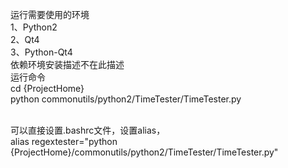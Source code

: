 运行需要使用的环境
<br />
1、Python2
<br />
2、Qt4
<br />
3、Python-Qt4
<br />
依赖环境安装描述不在此描述
<br />
运行命令
<br />
cd {ProjectHome}
<br />
python commonutils/python2/TimeTester/TimeTester.py

<br />
可以直接设置.bashrc文件，设置alias，
<br />
alias regextester="python {ProjectHome}/commonutils/python2/TimeTester/TimeTester.py"